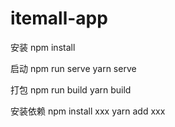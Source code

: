 # itemall-app

安装
npm install

启动
npm run serve 
yarn serve

打包
npm run build
yarn build

安装依赖
npm install xxx
yarn add xxx